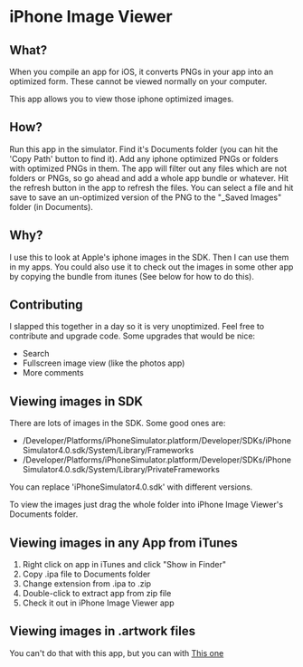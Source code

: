 iPhone Image Viewer
===================

What?
-----

When you compile an app for iOS, it converts PNGs in your app into an optimized form. These cannot be viewed normally on your computer.

This app allows you to view those iphone optimized images.

How?
----

Run this app in the simulator. Find it's Documents folder (you can hit the 'Copy Path' button to find it). Add any iphone optimized PNGs or folders with optimized PNGs in them. The app will filter out any files which are not folders or PNGs, so go ahead and add a whole app bundle or whatever. Hit the refresh button in the app to refresh the files. You can select a file and hit save to save an un-optimized version of the PNG to the "_Saved Images" folder (in Documents).

Why?
----

I use this to look at Apple's iphone images in the SDK. Then I can use them in my apps. You could also use it to check out the images in some other app by copying the bundle from itunes (See below for how to do this).


Contributing
------------

I slapped this together in a day so it is very unoptimized. Feel free to contribute and upgrade code. Some upgrades that would be nice:

* Search
* Fullscreen image view (like the photos app)
* More comments



Viewing images in SDK
---------------------

There are lots of images in the SDK. Some good ones are: 

* /Developer/Platforms/iPhoneSimulator.platform/Developer/SDKs/iPhoneSimulator4.0.sdk/System/Library/Frameworks
* /Developer/Platforms/iPhoneSimulator.platform/Developer/SDKs/iPhoneSimulator4.0.sdk/System/Library/PrivateFrameworks

You can replace 'iPhoneSimulator4.0.sdk' with different versions.

To view the images just drag the whole folder into iPhone Image Viewer's Documents folder.


Viewing images in any App from iTunes
---------------------------------

1. Right click on app in iTunes and click "Show in Finder"
2. Copy .ipa file to Documents folder
3. Change extension from .ipa to .zip
4. Double-click to extract app from zip file
5. Check it out in iPhone Image Viewer app


Viewing images in .artwork files
--------------------------------

You can't do that with this app, but you can with [This one](http://github.com/0xced/UIKit-Artwork-Extractor)